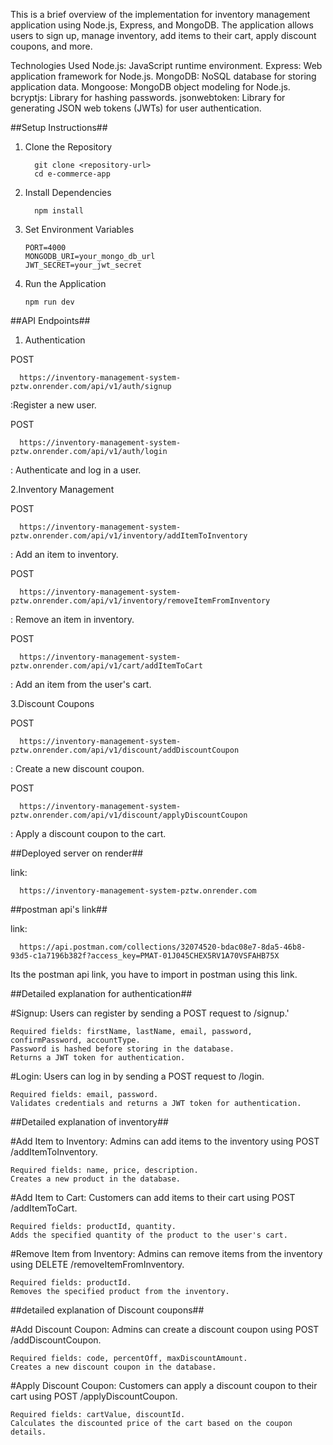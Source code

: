 This is a brief overview of the implementation for inventory management application using Node.js, Express, and MongoDB. The application allows users to sign up, manage inventory, add items to their cart, apply discount coupons, and more.

Technologies Used
Node.js: JavaScript runtime environment.
Express: Web application framework for Node.js.
MongoDB: NoSQL database for storing application data.
Mongoose: MongoDB object modeling for Node.js.
bcryptjs: Library for hashing passwords.
jsonwebtoken: Library for generating JSON web tokens (JWTs) for user authentication.








##Setup Instructions##

1. Clone the Repository
   
         git clone <repository-url>
         cd e-commerce-app

2. Install Dependencies

         npm install
   
3. Set Environment Variables

       PORT=4000
       MONGODB_URI=your_mongo_db_url
       JWT_SECRET=your_jwt_secret

4. Run the Application

       npm run dev










   

##API Endpoints##

1. Authentication
   
POST

      https://inventory-management-system-pztw.onrender.com/api/v1/auth/signup
      
:Register a new user.

POST 

      https://inventory-management-system-pztw.onrender.com/api/v1/auth/login
      
: Authenticate and log in a user.

2.Inventory Management

POST 

      https://inventory-management-system-pztw.onrender.com/api/v1/inventory/addItemToInventory
      
: Add an item to inventory.

POST 

      https://inventory-management-system-pztw.onrender.com/api/v1/inventory/removeItemFromInventory
      
: Remove an item in inventory.

POST 

      https://inventory-management-system-pztw.onrender.com/api/v1/cart/addItemToCart
      
: Add an item from the user's cart.

3.Discount Coupons

POST 
      
      https://inventory-management-system-pztw.onrender.com/api/v1/discount/addDiscountCoupon
      
: Create a new discount coupon.

POST 

      https://inventory-management-system-pztw.onrender.com/api/v1/discount/applyDiscountCoupon
      
: Apply a discount coupon to the cart.















##Deployed server on render##

link: 

      https://inventory-management-system-pztw.onrender.com



















##postman api's link##

link: 

      https://api.postman.com/collections/32074520-bdac08e7-8da5-46b8-93d5-c1a7196b382f?access_key=PMAT-01J045CHEX5RV1A70VSFAHB75X

Its the postman api link, you have to import in postman using this link.















##Detailed explanation for authentication##

#Signup: Users can register by sending a POST request to /signup.'

    Required fields: firstName, lastName, email, password, confirmPassword, accountType.
    Password is hashed before storing in the database.
    Returns a JWT token for authentication.
    
#Login: Users can log in by sending a POST request to /login.

    Required fields: email, password.
    Validates credentials and returns a JWT token for authentication.




















##Detailed explanation of inventory##

#Add Item to Inventory: Admins can add items to the inventory using POST /addItemToInventory.

    Required fields: name, price, description.
    Creates a new product in the database.
    
#Add Item to Cart: Customers can add items to their cart using POST /addItemToCart.

    Required fields: productId, quantity.
    Adds the specified quantity of the product to the user's cart.
    
#Remove Item from Inventory: Admins can remove items from the inventory using DELETE /removeItemFromInventory.

    Required fields: productId.
    Removes the specified product from the inventory.




















##detailed explanation of Discount coupons##

#Add Discount Coupon: Admins can create a discount coupon using POST /addDiscountCoupon.

    Required fields: code, percentOff, maxDiscountAmount.
    Creates a new discount coupon in the database.

#Apply Discount Coupon: Customers can apply a discount coupon to their cart using POST /applyDiscountCoupon.
    
    Required fields: cartValue, discountId.
    Calculates the discounted price of the cart based on the coupon details.





